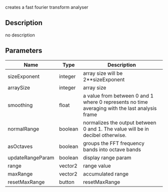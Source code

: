 creates a fast fourier transform analyser



## Description
no description
## Parameters

<table>
<thead>
	<tr>
		<th>Name</th>
		<th>Type</th>
		<th>Description</th>
	</tr>
</thead>
<tr>
	<td>sizeExponent</td>
	<td><div class='bg-orange-800 px-2 py-px text-white rounded-sm'>integer</div></td>
	<td>array size will be 2**sizeExponent</td>
</tr>
<tr>
	<td>arraySize</td>
	<td><div class='bg-orange-800 px-2 py-px text-white rounded-sm'>integer</div></td>
	<td>array size</td>
</tr>
<tr>
	<td>smoothing</td>
	<td><div class='bg-yellow-800 px-2 py-px text-white rounded-sm'>float</div></td>
	<td>a value from between 0 and 1 where 0 represents no time averaging with the last analysis frame</td>
</tr>
<tr>
	<td>normalRange</td>
	<td><div class='bg-emerald-800 px-2 py-px text-white rounded-sm'>boolean</div></td>
	<td>normalizes the output between 0 and 1. The value will be in decibel otherwise.</td>
</tr>
<tr>
	<td>asOctaves</td>
	<td><div class='bg-emerald-800 px-2 py-px text-white rounded-sm'>boolean</div></td>
	<td>groups the FFT frequency bands into octave bands</td>
</tr>
<tr>
	<td>updateRangeParam</td>
	<td><div class='bg-emerald-800 px-2 py-px text-white rounded-sm'>boolean</div></td>
	<td>display range param</td>
</tr>
<tr>
	<td>range</td>
	<td><div class='bg-teal-800 px-2 py-px text-white rounded-sm'>vector2</div></td>
	<td>range value</td>
</tr>
<tr>
	<td>maxRange</td>
	<td><div class='bg-teal-800 px-2 py-px text-white rounded-sm'>vector2</div></td>
	<td>accumulated range</td>
</tr>
<tr>
	<td>resetMaxRange</td>
	<td><div class='bg-cyan-800 px-2 py-px text-white rounded-sm'>button</div></td>
	<td>resetMaxRange</td>
</tr>
</table>